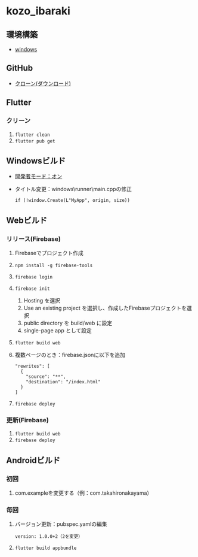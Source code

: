 # kozo_ibaraki


## 環境構築
- [windows](https://qiita.com/shimizu-m1127/items/d8dfc2179bc01baaef6b)


## GitHub
- [クローン(ダウンロード)](https://webcreatorfile.com/web/git/869/)


## Flutter
### クリーン
1. ```flutter clean```
2. ```flutter pub get```


## Windowsビルド
- [開発者モード：オン](https://zenn.dev/nukokoi/articles/5f108b0b66e639)

- タイトル変更：windows\runner\main.cppの修正
    ```
  if (!window.Create(L"MyApp", origin, size)) 
    ```


## Webビルド
### リリース(Firebase)
1. Firebaseでプロジェクト作成
1. ```npm install -g firebase-tools```
1. ```firebase login```
1. ```firebase init```
    1. Hosting を選択
    1. Use an existing project を選択し、作成したFirebaseプロジェクトを選択
    1. public directory を build/web に設定
    1. single-page app として設定
1. ```flutter build web```

1. 複数ページのとき：firebase.jsonに以下を追加
    ```
    "rewrites": [
      {
        "source": "**",
        "destination": "/index.html"
      }
    ]
    ```

1. ```firebase deploy```

### 更新(Firebase)
1. ```flutter build web```
1. ```firebase deploy```


## Androidビルド
### 初回
1. com.exampleを変更する（例：com.takahironakayama）


### 毎回
1. バージョン更新：pubspec.yamlの編集
    ```
    version: 1.0.0+2（2を変更）
    ```
1. ```flutter build appbundle```